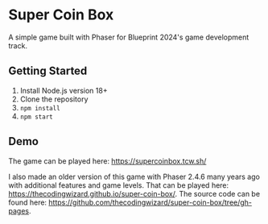 # Super Coin Box

A simple game built with Phaser for Blueprint 2024's game development track.

## Getting Started

1. Install Node.js version 18+
2. Clone the repository
3. `npm install`
4. `npm start`

## Demo

The game can be played here: https://supercoinbox.tcw.sh/

I also made an older version of this game with Phaser 2.4.6 many years ago with additional features and game levels. That can be played here: https://thecodingwizard.github.io/super-coin-box/. The source code can be found here: https://github.com/thecodingwizard/super-coin-box/tree/gh-pages.
